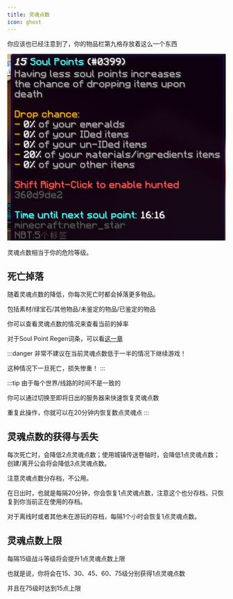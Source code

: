 ```yaml
---
title: 灵魂点数
icon: ghost
---
```


你应该也已经注意到了，你的物品栏第九格存放着这么一个东西

![](/assets/img/soulpoint1.jpg)

灵魂点数相当于你的危险等级。

## 死亡掉落
随着灵魂点数的降低，你每次死亡时都会掉落更多物品。

包括素材/绿宝石/其他物品/未鉴定的物品/已鉴定的物品

你可以查看灵魂点数的情况来查看当前的掉率

对于Soul Point Regen词条，可以看[这一章](/guide/identification.html#soul-point-regen)

:::danger
非常不建议在当前灵魂点数低于一半的情况下继续游戏！

这种情况下一旦死亡，损失惨重！
:::

:::tip
由于每个世界/线路的时间不是一致的

你可以通过切换至即将日出的服务器来快速恢复灵魂点数

重复此操作，你就可以在20分钟内恢复数点灵魂点
:::

## 灵魂点数的获得与丢失
每次死亡时，会降低2点灵魂点数；使用城镇传送卷轴时，会降低1点灵魂点数；创建/离开公会将会降低3点灵魂点数。

注意灵魂点数分存档，不公用。

在日出时，也就是每隔20分钟，你会恢复1点灵魂点数，注意这个也分存档，只恢复到你当前正在使用的存档。

对于离线时或者其他未在游玩的存档，每隔1个小时会恢复1点灵魂点数。

## 灵魂点数上限
每隔15级战斗等级将会提升1点灵魂点数上限

也就是说，你将会在15、30、45、60、75级分别获得1点灵魂点数

并且在75级时达到15点上限

